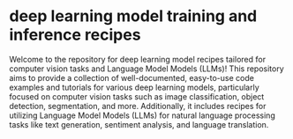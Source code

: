 # deep learning model training and inference recipes

Welcome to the repository for deep learning model recipes tailored for computer vision tasks and Language Model Models (LLMs)! This repository aims to provide a collection of well-documented, easy-to-use code examples and tutorials for various deep learning models, particularly focused on computer vision tasks such as image classification, object detection, segmentation, and more. Additionally, it includes recipes for utilizing Language Model Models (LLMs) for natural language processing tasks like text generation, sentiment analysis, and language translation.

